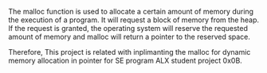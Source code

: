 The malloc function is used to allocate a certain amount of memory during the execution of a program. It will request a block of memory from the heap. If the request is granted, the operating system will reserve the requested amount of memory and malloc will return a pointer to the reserved space.

Therefore, This project is related with inplimanting the malloc for dynamic memory allocation in pointer for SE program ALX student project 0x0B.
